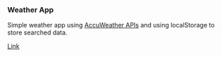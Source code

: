 
### Weather App

Simple weather app using [AccuWeather APIs](https://developer.accuweather.com/apis) and using localStorage to store searched data.

[Link](https://simple-weather-app-100devs.netlify.app/)
